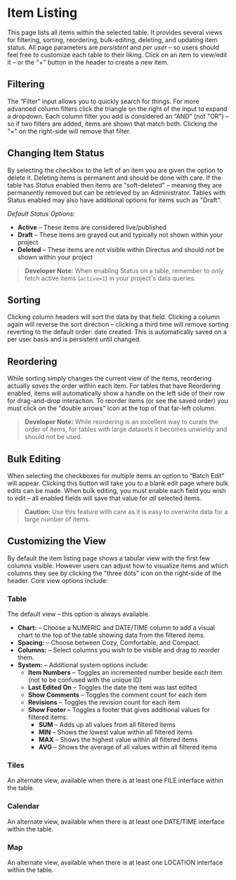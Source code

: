# Item Listing

This page lists all items within the selected table. It provides several views for filtering, sorting, reordering, bulk-editing, deleting, and updating item status. All page parameters are *persistent* and *per user* – so users should feel free to customize each table to their liking. Click on an item to view/edit it – or the "+" button in the header to create a new item.

## Filtering
The “Filter” input allows you to quickly search for things. For more advanced column filters click the triangle on the right of the input to expand a dropdown. Each column filter you add is considered an “AND” (not "OR") – so if two filters are added, items are shown that match both. Clicking the "×" on the right-side will remove that filter.

## Changing Item Status
By selecting the checkbox to the left of an item you are given the option to delete it. Deleting items is permanent and should be done with care. If the table has *Status* enabled then items are "soft-deleted" – meaning they are permanently removed but can be retrieved by an Administrator. Tables with Status enabled may also have additional options for items such as "Draft".

*Default Status Options:*

* **Active** – These items are considered live/published
* **Draft** – These items are grayed out and typically not shown within your project
* **Deleted** – These items are not visible within Directus and should not be shown within your project

> **Developer Note:** When enabling Status on a table, remember to only fetch active items (`active=1`) in your project's data queries.

## Sorting
Clicking column headers will sort the data by that field. Clicking a column again will reverse the sort direction – clicking a third time will remove sorting reverting to the default order: date created. This is automatically saved on a per user basis and is persistent until changed.

## Reordering
While sorting simply changes the current view of the items, reordering actually _saves_ the order within each item. For tables that have Reordering enabled, items will automatically show a handle on the left side of their row for drag-and-drop interaction. To reorder items (or see the saved order) you must click on the "double arrows" icon at the top of that far-left column.

> **Developer Note:** While reordering is an excellent way to curate the order of items, for tables with large datasets it becomes unwieldy and should not be used.

## Bulk Editing
When selecting the checkboxes for multiple items an option to “Batch Edit” will appear. Clicking this button will take you to a blank edit page where bulk edits can be made. When bulk editing, you must enable each field you wish to edit – all enabled fields will save that value for _all_ selected items.

> **Caution:** Use this feature with care as it is easy to overwrite data for a large number of items.

## Customizing the View
By default the item listing page shows a tabular view with the first few columns visible. However users can adjust how to visualize items and which columns they see by clicking the "three dots" icon on the right-side of the header. Core view options include:

### Table
The default view – this option is always available.

* **Chart:** – Choose a NUMERIC and DATE/TIME column to add a visual chart to the top of the table showing data from the filtered items.
* **Spacing:** – Choose between Cozy, Comfortable, and Compact.
* **Columns:** – Select columns you wish to be visible and drag to reorder them.
* **System:** – Additional system options include:
    * **Item Numbers** – Toggles an incremented number beside each item (not to be confused with the unique ID)
    * **Last Edited On** – Toggles the date the item was last edited
    * **Show Comments** – Toggles the comment count for each item
    * **Revisions** – Toggles the revision count for each item
    * **Show Footer** – Toggles a footer that gives additional values for filtered items:
	    * **SUM** – Adds up all values from all filtered items
	    * **MIN** – Shows the lowest value within all filtered items
	    * **MAX** – Shows the highest value within all filtered items
	    * **AVG** – Shows the average of all values within all filtered items

### Tiles
An alternate view, available when there is at least one FILE interface within the table.

### Calendar
An alternate view, available when there is at least one DATE/TIME interface within the table.

### Map
An alternate view, available when there is at least one LOCATION interface within the table.